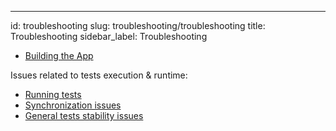 ---
id: troubleshooting
slug: troubleshooting/troubleshooting
title: Troubleshooting
sidebar_label: Troubleshooting
- [Building the App](Troubleshooting.BuildingTheApp.md)

Issues related to tests execution & runtime:

- [Running tests](Troubleshooting.RunningTests.md)
- [Synchronization issues](Troubleshooting.Synchronization.md)
- [General tests stability issues](Troubleshooting.Flakiness.md)
